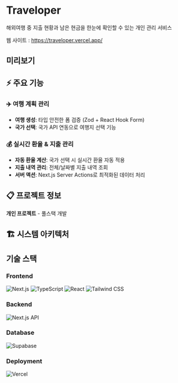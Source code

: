 # Traveloper

해외여행 중 지출 현황과 남은 현금을 한눈에 확인할 수 있는 개인 관리 서비스

웹 사이트 : https://traveloper.vercel.app/

## 미리보기

## ⚡ 주요 기능

### ✈️ 여행 계획 관리
- **여행 생성**: 타입 안전한 폼 검증 (Zod + React Hook Form)
- **국가 선택**: 국가 API 연동으로 여행지 선택 기능

### 💰 실시간 환율 & 지출 관리  
- **자동 환율 계산**: 국가 선택 시 실시간 환율 자동 적용
- **지출 내역 관리**: 전체/날짜별 지출 내역 조회
- **서버 액션**: Next.js Server Actions로 최적화된 데이터 처리

## 📋 프로젝트 정보  
**개인 프로젝트** - 풀스택 개발

## 🏗️ 시스템 아키텍처


## 기술 스택

### Frontend
![Next.js](https://img.shields.io/badge/Next-black?style=for-the-badge&logo=next.js&logoColor=white)
![TypeScript](https://img.shields.io/badge/typescript-%23007ACC.svg?style=for-the-badge&logo=typescript&logoColor=white)
![React](https://img.shields.io/badge/react-%2320232a.svg?style=for-the-badge&logo=react&logoColor=%2361DAFB)
![Tailwind CSS](https://img.shields.io/badge/tailwindcss-%2338B2AC.svg?style=for-the-badge&logo=tailwind-css&logoColor=white)

### Backend  
![Next.js API](https://img.shields.io/badge/Next.js%20API-000000?style=for-the-badge&logo=next.js&logoColor=white)

### Database
![Supabase](https://img.shields.io/badge/Supabase-3ECF8E?style=for-the-badge&logo=supabase&logoColor=white)

### Deployment
![Vercel](https://img.shields.io/badge/vercel-%23000000.svg?style=for-the-badge&logo=vercel&logoColor=white)

